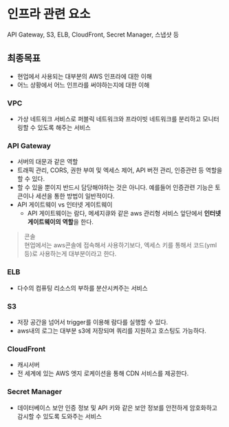# 인프라 관련 요소
API Gateway, S3, ELB, CloudFront, Secret Manager, 스냅샷 등

## 최종목표  
- 현업에서 사용되는 대부분의 AWS 인프라에 대한 이해
- 어느 상황에서 어느 인프라를 써야하는지에 대한 이해  

### VPC
- 가상 네트워크 서비스로 퍼블릭 네트워크와 프라이빗 네트워크를 분리하고 모니터링할 수 있도록 해주는 서비스

### API Gateway
- 서버의 대문과 같은 역할
- 트래픽 관리, CORS, 권한 부여 및 엑세스 제어, API 버전 관리, 인증관련 등 역할을 할 수 있다.  
- 할 수 있을 뿐이지 반드시 담당해야하는 것은 아니다. 예를들어 인증관련 기능은 토큰이나 세션을 통한 방법이 일반적이다.
- API 게이트웨이 vs 인터넷 게이트웨이  
    - API 게이트웨이는 람다, 메세지큐와 같은 aws 관리형 서비스 앞단에서 **인터넷 게이트웨이의 역할**을 한다. 

> 콘솔  
현업에서는 aws콘솔에 접속해서 사용하기보다, 엑세스 키를 통해서 코드(yml등)로 사용하는게 대부분이라고 한다.  

### ELB
- 다수의 컴퓨팅 리소스의 부하를 분산시켜주는 서비스

### S3
- 저장 공간을 넘어서 trigger를 이용해 람다를 실행할 수 있다.
- aws내의 로그는 대부분 s3에 저장되며 쿼리를 지원하고 호스팅도 가능하다.

### CloudFront
- 캐시서버
- 전 세계에 있는 AWS 엣지 로케이션을 통해 CDN 서비스를 제공한다.  

### Secret Manager
- 데이터베이스 보안 인증 정보 및 API 키와 같은 보안 정보를 안전하게 암호화하고 감시할 수 있도록 도와주는 서비스